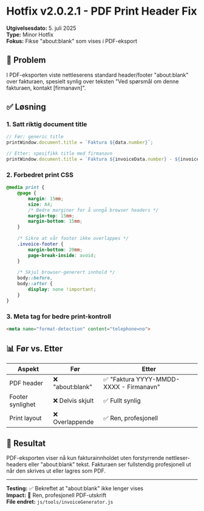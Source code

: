# Hotfix v2.0.2.1 - PDF Print Header Fix

**Utgivelsesdato:** 5. juli 2025  
**Type:** Minor Hotfix  
**Fokus:** Fikse "about:blank" som vises i PDF-eksport

## 🐛 Problem

I PDF-eksporten viste nettleserens standard header/footer "about:blank" over fakturaen, spesielt synlig over teksten "Ved spørsmål om denne fakturaen, kontakt [firmanavn]".

## ✅ Løsning

### 1. Satt riktig document title
```javascript
// Før: generic title
printWindow.document.title = `Faktura ${data.number}`;

// Etter: spesifikk title med firmanavn
printWindow.document.title = `Faktura ${invoiceData.number} - ${invoiceData.company.name}`;
```

### 2. Forbedret print CSS
```css
@media print {
    @page {
        margin: 15mm;
        size: A4;
        /* Bedre marginer for å unngå browser headers */
        margin-top: 15mm;
        margin-bottom: 15mm;
    }
    
    /* Sikre at vår footer ikke overlappes */
    .invoice-footer {
        margin-bottom: 20mm;
        page-break-inside: avoid;
    }
    
    /* Skjul browser-generert innhold */
    body::before,
    body::after {
        display: none !important;
    }
}
```

### 3. Meta tag for bedre print-kontroll
```html
<meta name="format-detection" content="telephone=no">
```

## 📊 Før vs. Etter

| Aspekt | Før | Etter |
|--------|-----|-------|
| PDF header | ❌ "about:blank" | ✅ "Faktura YYYY-MMDD-XXXX - Firmanavn" |
| Footer synlighet | ❌ Delvis skjult | ✅ Fullt synlig |
| Print layout | ❌ Overlappende | ✅ Ren, profesjonell |

## 🎯 Resultat

PDF-eksporten viser nå kun fakturainnholdet uten forstyrrende nettleser-headers eller "about:blank" tekst. Fakturaen ser fullstendig profesjonell ut når den skrives ut eller lagres som PDF.

---

**Testing:** ✅ Bekreftet at "about:blank" ikke lenger vises  
**Impact:** 🎯 Ren, profesjonell PDF-utskrift  
**File endret:** `js/tools/invoiceGenerator.js`
